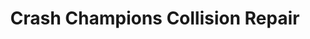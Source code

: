 ---
title: "Crash Champions Collision Repair"
url: /seattle/crash-champions-collision-repair/
shop: car repair
---